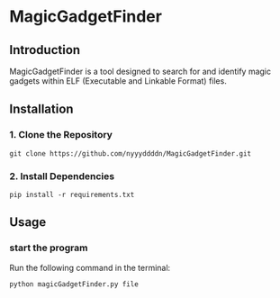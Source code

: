 # MagicGadgetFinder

## Introduction

MagicGadgetFinder is a tool designed to search for and identify magic gadgets within ELF (Executable and Linkable Format) files.

## Installation

### 1. Clone the Repository

```
git clone https://github.com/nyyyddddn/MagicGadgetFinder.git
```

### 2. Install Dependencies

```
pip install -r requirements.txt
```



## Usage

### start the program

Run the following command in the terminal:

```
python magicGadgetFinder.py file
```

